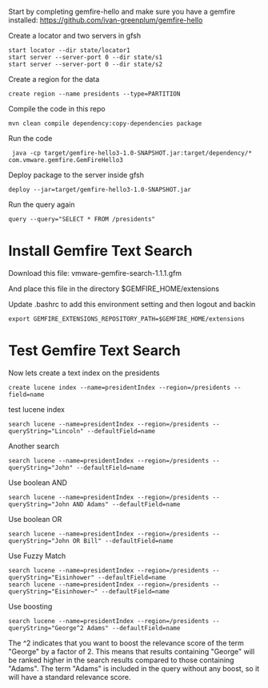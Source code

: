 Start by completing gemfire-hello and make sure you have a gemfire installed:
https://github.com/ivan-greenplum/gemfire-hello

Create a locator and two servers in gfsh
```
start locator --dir state/locator1
start server --server-port 0 --dir state/s1
start server --server-port 0 --dir state/s2
```

Create a region for the data
```
create region --name presidents --type=PARTITION
```

Compile the code in this repo
```
mvn clean compile dependency:copy-dependencies package
```

Run the code
```
 java -cp target/gemfire-hello3-1.0-SNAPSHOT.jar:target/dependency/*  com.vmware.gemfire.GemFireHello3
```
Deploy package to the server inside gfsh
```
deploy --jar=target/gemfire-hello3-1.0-SNAPSHOT.jar
```

Run the query again
```
query --query="SELECT * FROM /presidents"
```

# Install Gemfire Text Search
Download this file: vmware-gemfire-search-1.1.1.gfm

And place this file in the directory $GEMFIRE_HOME/extensions

Update .bashrc to add this environment setting and then logout and backin
```
export GEMFIRE_EXTENSIONS_REPOSITORY_PATH=$GEMFIRE_HOME/extensions
```   
# Test Gemfire Text Search
Now lets create a text index on the presidents
```
create lucene index --name=presidentIndex --region=/presidents --field=name
```

test lucene index
```
search lucene --name=presidentIndex --region=/presidents --queryString="Lincoln" --defaultField=name
```

Another search
```
search lucene --name=presidentIndex --region=/presidents --queryString="John" --defaultField=name
```

Use boolean AND
```
search lucene --name=presidentIndex --region=/presidents --queryString="John AND Adams" --defaultField=name
```

Use boolean OR
```
search lucene --name=presidentIndex --region=/presidents --queryString="John OR Bill" --defaultField=name
```

Use Fuzzy Match
```
search lucene --name=presidentIndex --region=/presidents --queryString="Eisinhower" --defaultField=name
search lucene --name=presidentIndex --region=/presidents --queryString="Eisinhower~" --defaultField=name
```

Use boosting
```
search lucene --name=presidentIndex --region=/presidents --queryString="George^2 Adams" --defaultField=name
```
The ^2 indicates that you want to boost the relevance score of the term "George" by a factor of 2. 
This means that results containing "George" will be ranked higher in the search results compared to those containing "Adams".
The term "Adams" is included in the query without any boost, so it will have a standard relevance score.



